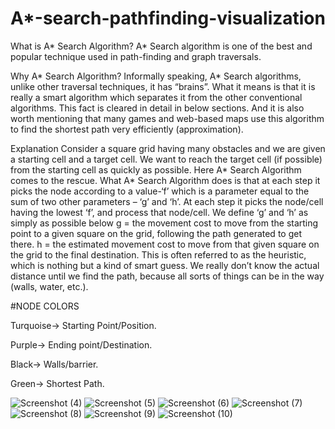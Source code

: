 # A*-search-pathfinding-visualization
What is A* Search Algorithm? 
A* Search algorithm is one of the best and popular technique used in path-finding and graph traversals.

Why A* Search Algorithm? 
Informally speaking, A* Search algorithms, unlike other traversal techniques, it has “brains”. What it means is that it is really a smart algorithm which separates it from the other conventional algorithms. This fact is cleared in detail in below sections. 
And it is also worth mentioning that many games and web-based maps use this algorithm to find the shortest path very efficiently (approximation). 

 
Explanation 
Consider a square grid having many obstacles and we are given a starting cell and a target cell. We want to reach the target cell (if possible) from the starting cell as quickly as possible. Here A* Search Algorithm comes to the rescue.
What A* Search Algorithm does is that at each step it picks the node according to a value-‘f’ which is a parameter equal to the sum of two other parameters – ‘g’ and ‘h’. At each step it picks the node/cell having the lowest ‘f’, and process that node/cell.
We define ‘g’ and ‘h’ as simply as possible below
g = the movement cost to move from the starting point to a given square on the grid, following the path generated to get there. 
h = the estimated movement cost to move from that given square on the grid to the final destination. This is often referred to as the heuristic, which is nothing but a kind of smart guess. We really don’t know the actual distance until we find the path, because all sorts of things can be in the way (walls, water, etc.). 



#NODE COLORS

Turquoise-> Starting Point/Position.

Purple-> Ending point/Destination.

Black-> Walls/barrier.

Green-> Shortest Path.
  





![Screenshot (4)](https://user-images.githubusercontent.com/52878265/187992102-9dbbc481-d7ec-48a5-9cdb-23c47f1738ba.png)
![Screenshot (5)](https://user-images.githubusercontent.com/52878265/187992110-b841b119-b373-4f18-8415-cee5a62ac6d7.png)
![Screenshot (6)](https://user-images.githubusercontent.com/52878265/187992116-b319af37-8b97-4fc6-b96c-d596d7866724.png)
![Screenshot (7)](https://user-images.githubusercontent.com/52878265/187992118-4ccc5ca5-3217-476c-b8e2-3056f96d8262.png)
![Screenshot (8)](https://user-images.githubusercontent.com/52878265/187992122-e509e3d2-85a1-4084-a0d6-736379797f35.png)
![Screenshot (9)](https://user-images.githubusercontent.com/52878265/187992126-7adacd72-a9b5-40c0-841b-091f3087440b.png)
![Screenshot (10)](https://user-images.githubusercontent.com/52878265/187992131-9d5676a6-19f4-4d7f-a286-998e1d3e3302.png)
